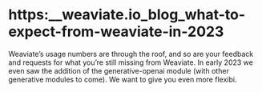 # https:\_\_weaviate.io_blog_what-to-expect-from-weaviate-in-2023

Weaviate’s usage numbers are through the roof, and so are your feedback and requests for what you’re still missing from Weaviate. In early 2023 we even saw the addition of the generative-openai module (with other generative modules to come). We want to give you even more flexibi.
